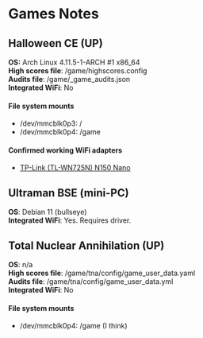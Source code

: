 Games Notes
===========

Halloween CE (UP)
------------------------
**OS:** Arch Linux 4.11.5-1-ARCH #1 x86_64  
**High scores file**: /game/highscores.config  
**Audits file**: /game/_game_audits.json  
**Integrated WiFi**: No

#### File system mounts
- /dev/mmcblk0p3: /
- /dev/mmcblk0p4: /game

#### Confirmed working WiFi adapters
- [TP-Link (TL-WN725N) N150 Nano](https://www.amazon.ca/dp/B008IFXQFU?&_encoding=UTF8&tag=psha-20&linkCode=ur2&linkId=32f0cd11b4fa5909610f73548f409619&camp=15121&creative=330641)

Ultraman BSE (mini-PC)
------------------------------
**OS**: Debian 11 (bullseye)  
**Integrated WiFi**: Yes. Requires driver.

Total Nuclear Annihilation (UP)
-------------------------------

**OS**: n/a  
**High scores file**: /game/tna/config/game_user_data.yaml  
**Audits file**: /game/tna/config/game_user_data.yml  
**Integrated WiFi**: No

#### File system mounts
- /dev/mmcblk0p4: /game (I think)
